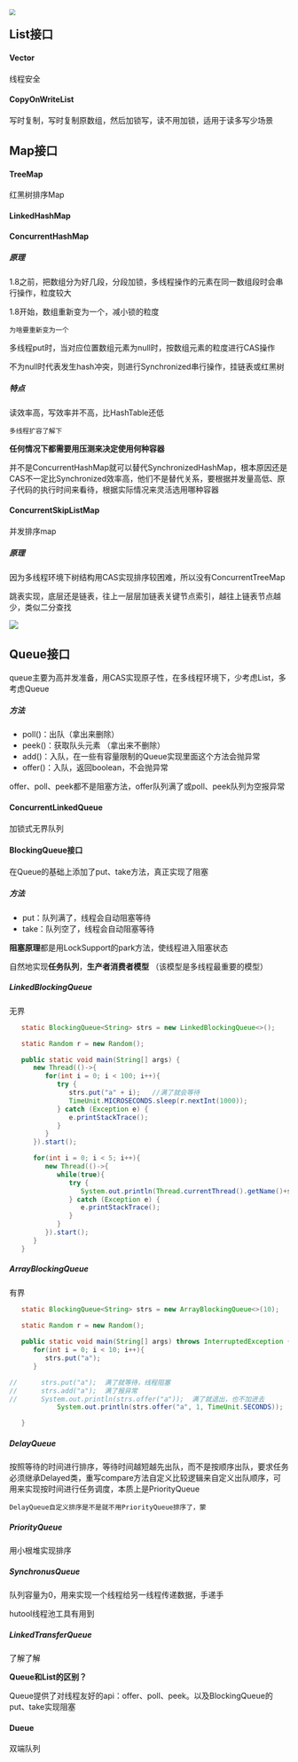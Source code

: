 <img src=".\pic\容器及并发容器.png" style="zoom:67%; float:left" />

## List接口

#### Vector

线程安全



#### CopyOnWriteList

写时复制，写时复制原数组，然后加锁写，读不用加锁，适用于读多写少场景







## Map接口

#### TreeMap

红黑树排序Map



#### LinkedHashMap



#### ConcurrentHashMap

##### 原理

1.8之前，把数组分为好几段，分段加锁，多线程操作的元素在同一数组段时会串行操作，粒度较大

1.8开始，数组重新变为一个，减小锁的粒度

`为啥要重新变为一个`

多线程put时，当对应位置数组元素为null时，按数组元素的粒度进行CAS操作

不为null时代表发生hash冲突，则进行Synchronized串行操作，挂链表或红黑树

##### 特点

读效率高，写效率并不高，比HashTable还低

`多线程扩容了解下`

**任何情况下都需要用压测来决定使用何种容器**

并不是ConcurrentHashMap就可以替代SynchronizedHashMap，根本原因还是CAS不一定比Synchronized效率高，他们不是替代关系，要根据并发量高低、原子代码的执行时间来看待，根据实际情况来灵活选用哪种容器



#### ConcurrentSkipListMap

并发排序map

##### 原理

因为多线程环境下树结构用CAS实现排序较困难，所以没有ConcurrentTreeMap

跳表实现，底层还是链表，往上一层层加链表关键节点索引，越往上链表节点越少，类似二分查找

![](.\pic\跳表结构.png)







## Queue接口

queue主要为高并发准备，用CAS实现原子性，在多线程环境下，少考虑List，多考虑Queue

##### 方法

- poll()：出队（拿出来删除）
- peek()：获取队头元素 （拿出来不删除）
- add()：入队，在一些有容量限制的Queue实现里面这个方法会抛异常
- offer()：入队，返回boolean，不会抛异常

offer、poll、peek都不是阻塞方法，offer队列满了或poll、peek队列为空报异常



#### ConcurrentLinkedQueue

加锁式无界队列



#### BlockingQueue接口

在Queue的基础上添加了put、take方法，真正实现了阻塞

##### 方法

- put：队列满了，线程会自动阻塞等待
- take：队列空了，线程会自动阻塞等待

**阻塞原理**都是用LockSupport的park方法，使线程进入阻塞状态

自然地实现**任务队列**，**生产者消费者模型** （该模型是多线程最重要的模型）



##### LinkedBlockingQueue

无界

```java
   static BlockingQueue<String> strs = new LinkedBlockingQueue<>();

   static Random r = new Random();

   public static void main(String[] args) {
      new Thread(()->{
         for(int i = 0; i < 100; i++){
            try {
               strs.put("a" + i);   //满了就会等待
               TimeUnit.MICROSECONDS.sleep(r.nextInt(1000)); 
            } catch (Exception e) {
               e.printStackTrace();
            }
         }
      }).start();

      for(int i = 0; i < 5; i++){
         new Thread(()->{
            while(true){
               try {
                  System.out.println(Thread.currentThread().getName()+strs.take()); //空了就会等待
               } catch (Exception e) {
                  e.printStackTrace();
               }
            }
         }).start();
      }
   }
```



##### ArrayBlockingQueue

有界

```java
   static BlockingQueue<String> strs = new ArrayBlockingQueue<>(10);

   static Random r = new Random();
   
   public static void main(String[] args) throws InterruptedException {
      for(int i = 0; i < 10; i++){
         strs.put("a");
      }

//		strs.put("a");  满了就等待，线程阻塞
//		strs.add("a");  满了报异常
//		System.out.println(strs.offer("a"));  满了就退出，也不加进去
      		System.out.println(strs.offer("a", 1, TimeUnit.SECONDS));  //在规定时间内，满了就退出

   }
```



##### DelayQueue

按照等待的时间进行排序，等待时间越短越先出队，而不是按顺序出队，要求任务必须继承Delayed类，重写compare方法自定义比较逻辑来自定义出队顺序，可用来实现按时间进行任务调度，本质上是PriorityQueue   

`DelayQueue自定义排序是不是就不用PriorityQueue排序了，蒙`



##### PriorityQueue

用小根堆实现排序



##### SynchronusQueue

队列容量为0，用来实现一个线程给另一线程传递数据，手递手

hutool线程池工具有用到



##### LinkedTransferQueue

了解了解



**Queue和List的区别？**

Queue提供了对线程友好的api：offer、poll、peek。以及BlockingQueue的put、take实现阻塞



#### Dueue

双端队列